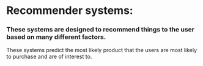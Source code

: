 # Recommender systems: 
### These systems are designed to recommend things to the user based on many different factors. 
These systems predict the most likely product that the users are most likely to purchase and are of interest to.